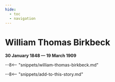 ```yaml
---
hide:
  - toc
  - navigation 
---
```


# William Thomas Birkbeck

**30 January 1848 — 19 March 1909**

--8<-- "snippets/william-thomas-birkbeck.md"

--8<-- "snippets/add-to-this-story.md"